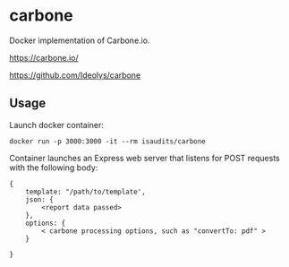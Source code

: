 # carbone

Docker implementation of Carbone.io. 

https://carbone.io/

https://github.com/Ideolys/carbone

## Usage

Launch docker container:

    docker run -p 3000:3000 -it --rm isaudits/carbone

Container launches an Express web server that listens for POST requests with the following body:

    {
        template: "/path/to/template',
        json: {
            <report data passed>
        },
        options: {
            < carbone processing options, such as "convertTo: pdf" >
        }
    
    }
